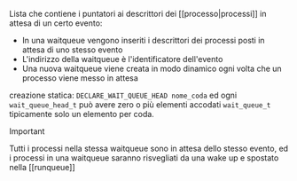 Lista che contiene i puntatori ai descrittori dei [[processo|processi]] in attesa di un certo evento:
- In una waitqueue vengono inseriti i descrittori dei processi posti in attesa di uno stesso evento
- L'indirizzo della waitqueue è l'identificatore dell'evento
- Una nuova waitqueue viene creata in modo dinamico ogni volta che un processo viene messo in attesa


creazione statica:  `DECLARE_WAIT_QUEUE_HEAD nome_coda`
ed ogni `wait_queue_head_t` può avere zero o più elementi accodati `wait_queue_t` tipicamente solo un elemento per coda.


>[!important]
Tutti i processi nella stessa waitqueue sono in attesa dello stesso evento, ed i processi in una waitqueue saranno risvegliati da una wake up e spostato nella [[runqueue]]
